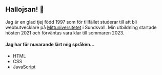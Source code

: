 ## Hallojsan! 👋

Jag är en glad tjej född  1997 som för tillfället studerar till att bli webbutvecklare på	[Mittuniversitetet](https://www.miun.se/) i Sundsvall. Min utbildning startade hösten 2021 och förväntas vara klar till sommaren 2023.

#### Jag har för nuvarande lärt mig språken...
- HTML
- CSS
- JavaScript

<!--
**Sezzas/Sezzas** is a ✨ _special_ ✨ repository because its `README.md` (this file) appears on your GitHub profile.

Here are some ideas to get you started:

- 🔭 I’m currently working on ...
- 🌱 I’m currently learning ...
- 👯 I’m looking to collaborate on ...
- 🤔 I’m looking for help with ...
- 💬 Ask me about ...
- 📫 How to reach me: ...
- 😄 Pronouns: ...
- ⚡ Fun fact: ...
-->
